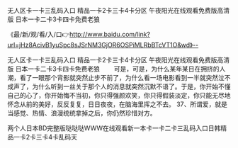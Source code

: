 无人区卡一卡三乱码入口
精品一卡2卡三卡4卡分区
午夜阳光在线观看免费版高清版
日本一卡二卡3卡四卡免费老狼


《最/新/观/看/入/口👉http://www.baidu.com/link?url=jHz8AcivB1yuSpc8sJSrNM3GjOR6OSPiMLRbBTcVT1O&wd》--

无人区卡一卡三乱码入口
精品一卡2卡三卡4卡分区
午夜阳光在线观看免费版高清版
日本一卡二卡3卡四卡免费老狼
　　可是，可是，为什么某年某日在拥挤的人潮，看了一眼那个背影就突然止步不前了，为什么看一场电影看到一半就突然泣不成声了，为什么听到一丝关于那个人的消息就突然沉默不语了。于是，你开始不懂自己的心了，你开始悔不当初，你只得强颜欢笑，你只得假装淡定，你只能无尽地怀念从前的美好，反反复复，日日夜夜，在脑海里挥之不去。
	37、所谓爱，就是当感觉、热情、浪漫统统拿掉之后，你仍然珍惜对方。





两个人日本BD完整版哒哒哒WWW在线观看新一本卡一卡二卡三乱码入口日韩精品一卡2卡三卡4卡乱码天
